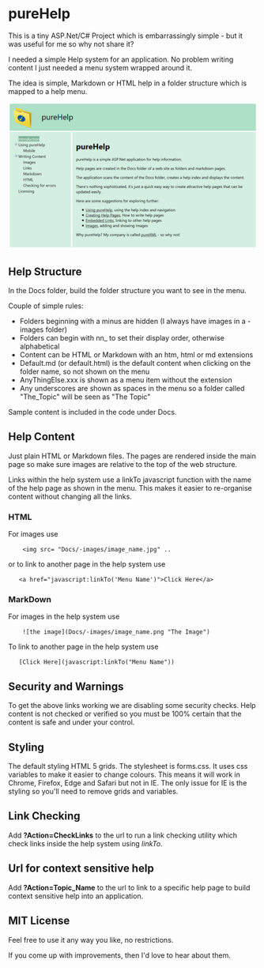 # pureHelp

This is a tiny ASP.Net/C# Project which is embarrassingly simple - but it was useful for me so why not share it?

I needed a simple Help system for an application.  No problem writing content I just needed a menu system wrapped around it.

The idea is simple, Markdown or HTML help in a folder structure which is mapped to a help menu.

![pureHelp](https://github.com/john-nance/HTMLHelp/blob/master/HTMLHelp/Docs/-images/pureHelp/IntroPage.png)

## Help Structure

In the Docs folder, build the folder structure you want to see in the menu.  

Couple of simple rules:
* Folders beginning with a minus are hidden (I always have images in a -images folder)
* Folders can begin with nn_ to set their display order, otherwise alphabetical
* Content can be HTML or Markdown with an htm, html or md extensions
* Default.md (or default.html) is the default content when clicking on the folder name, so not shown on the menu
* AnyThingElse.xxx is shown as a menu item without the extension
* Any underscores are shown as spaces in the menu so a folder called "The_Topic" will be seen as "The Topic"

Sample content is included in the code under Docs.

## Help Content

Just plain HTML or Markdown files.  The pages are rendered inside the main page so make sure images are relative to the top of the web structure.

Links within the help system use a linkTo javascript function with the name of the help page as shown in the menu.  This makes it easier to re-organise content without changing all the links.

### HTML

For images use

```
    <img src= "Docs/-images/image_name.jpg" ..
```

or to link to another page in the help system use

```
   <a href="javascript:linkTo('Menu Name')">Click Here</a>
```

### MarkDown

For images in the help system use

```
    ![the image](Docs/-images/image_name.png "The Image")
```

To link to another page in the help system use

```
   [Click Here](javascript:linkTo("Menu Name"))
```

## Security and Warnings

To get the above links working we are disabling some security checks.  Help content is not checked or verified so you must be 100% certain that the content is safe and under your control.

## Styling

The default styling HTML 5 grids.  The stylesheet is forms.css.  It uses css variables to make it easier to change colours.  This means it will work in Chrome, Firefox, Edge and Safari but not in IE.  The only issue for IE is the styling so you'll need to remove grids and variables.

## Link Checking

Add **?Action=CheckLinks** to the url to run a link checking utility which check links inside the help system using *linkTo*.

## Url for context sensitive help

Add **?Action=Topic_Name** to the url to link to a specific help page to build context sensitive help into an application.


## MIT License

Feel free to use it any way you like, no restrictions.

If you come up with improvements, then I'd love to hear about them.

